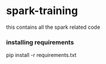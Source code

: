 # spark-training
this contains all the spark related code

### installing requirements
pip install -r requirements.txt

